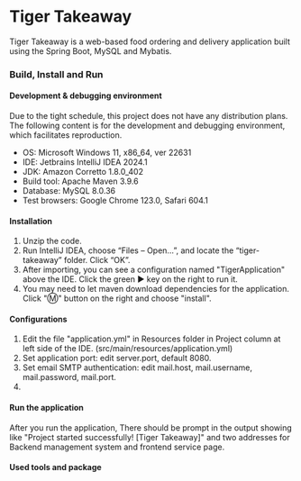 # Tiger Takeaway

Tiger Takeaway is a web-based food ordering and delivery application built using the Spring Boot, MySQL and Mybatis.

### Build, Install and Run

#### Development & debugging environment

Due to the tight schedule, this project does not have any distribution plans. The following content is for the 
development and debugging environment, which facilitates reproduction.

 - OS: Microsoft Windows 11, x86_64, ver 22631
 - IDE: Jetbrains IntelliJ IDEA 2024.1
 - JDK: Amazon Corretto 1.8.0_402
 - Build tool: Apache Maven 3.9.6
 - Database: MySQL 8.0.36
 - Test browsers: Google Chrome 123.0, Safari 604.1

#### Installation

1. Unzip the code.
2. Run IntelliJ IDEA, choose “Files – Open…”, and locate the “tiger-takeaway” folder. Click “OK”.
3. After importing, you can see a configuration named "TigerApplication" above the IDE. Click the green ▶ key on the 
   right to run it.
4. You may need to let maven download dependencies for the application. Click "Ⓜ️" button on the right and choose 
   "install".

#### Configurations

1. Edit the file "application.yml" in Resources folder in Project column at left side of the IDE.
   (src/main/resources/application.yml)
2. Set application port: edit server.port, default 8080.
3. Set email SMTP authentication: edit mail.host, mail.username, mail.password, mail.port.
4. 

#### Run the application

After you run the application, There should be prompt in the output showing like "Project started successfully! 
   [Tiger Takeaway]" and two addresses for Backend management system and frontend service page.

#### Used tools and package
